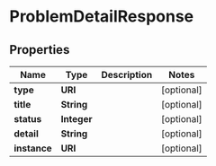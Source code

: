 

# ProblemDetailResponse


## Properties

| Name | Type | Description | Notes |
|------------ | ------------- | ------------- | -------------|
|**type** | **URI** |  |  [optional] |
|**title** | **String** |  |  [optional] |
|**status** | **Integer** |  |  [optional] |
|**detail** | **String** |  |  [optional] |
|**instance** | **URI** |  |  [optional] |



